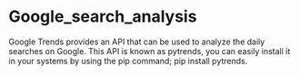 # Google_search_analysis
Google Trends provides an API that can be used to analyze the daily searches on Google. This API is known as pytrends, you can easily install it in your systems by using the pip command; pip install pytrends.
